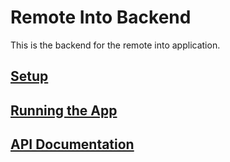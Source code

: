 # Remote Into Backend

This is the backend for the remote into application.

## [Setup](./documentation/setup.md)

## [Running the App](./documentation/runningTheApp.md)

## [API Documentation](./documentation/api.md)
